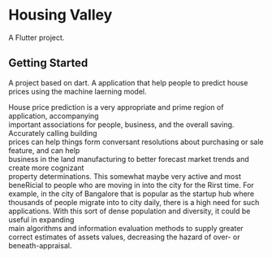 # Housing Valley

A Flutter project.

## Getting Started

A project based on dart. A application that help people to predict house prices using the machine laerning model. 

House	 price	 prediction	 is	 a	 very	 appropriate	 and	 prime	 region	 of	 application,	 accompanying	
important	associations	 for	people,	business,	and	 the	overall	saving.	Accurately	calling	building	
prices	can	help	things	form	conversant	resolutions	about	purchasing	or	sale	feature,	and	can	help	
business	in	the	land	manufacturing	to	better	forecast	market	trends	and	create	more	cognizant	
property	determinations.	This	somewhat	maybe	very	active	and	most	beneRicial	to	people	who	
are	moving	in	into	the	city	for	the	Rirst	time.	For	example,	in	the	city	of	Bangalore	that	is	popular	
as	the	startup	hub	where	thousands	of	people	migrate	into	to	city	daily,	there	is	a	high	need	for	
such	applications.	With	this	sort	of	dense	population	and	diversity,	it	could	be	useful	in	expanding	
main	 algorithms	 and	 information	 evaluation	 methods	 to	 supply	 greater	 correct	 estimates	 of	
assets	values,	decreasing	the	hazard	of	over- or	beneath-appraisal.
